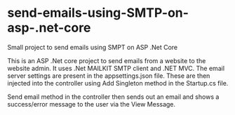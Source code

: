 # send-emails-using-SMTP-on-asp-.net-core
Small project to send emails using SMPT on ASP .Net Core

This is an ASP .Net core project to send emails from a website to the website admin. It uses .Net MAILKIT SMTP client and .NET MVC.
The email server settings are present in the appsettings.json file. These are then injected into the controller using Add Singleton 
method in the Startup.cs file.

Send email method in the controller then sends out an email and shows a success/error message to the user via the View Message.
